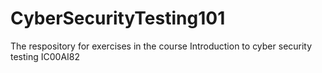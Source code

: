 # CyberSecurityTesting101
The respository for exercises in the course Introduction to cyber security testing IC00AI82
